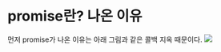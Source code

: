 # promise란? 나온 이유
먼저 promise가 나온 이유는 아래 그림과 같은 콜백 지옥 때문이다.
<img src='./img/2666924E5603E1C135.jpg'>
